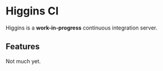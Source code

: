 # Higgins CI
Higgins is a **work-in-progress** continuous integration server.

## Features
Not much yet.
